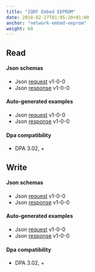 ```yaml
---
title: "IQRF Embed EEPROM"
date: 2018-02-27T01:05:20+01:00
anchor: "network-embed-eeprom"
weight: 60
---
```

## Read
#### Json schemas

- Json [request](https://apidocs.iqrfsdk.org/iqrf-gateway-daemon/json/#iqrf/iqrfEmbedEeprom_Read-request-1-0-0.json) v1-0-0
- Json [response](https://apidocs.iqrfsdk.org/iqrf-gateway-daemon/json/#iqrf/iqrfEmbedEeprom_Read-response-1-0-0.json) v1-0-0

#### Auto-generated examples

- Json [request](https://apidocs.iqrfsdk.org/iqrf-gateway-daemon/json/iqrf/agen-examples/iqrfEmbedEeprom_Read-request-1-0-0-example.json) v1-0-0
- Json [response](https://apidocs.iqrfsdk.org/iqrf-gateway-daemon/json/iqrf/agen-examples/iqrfEmbedEeprom_Read-response-1-0-0-example.json) v1-0-0

#### Dpa compatibility

- DPA 3.02, +

## Write
#### Json schemas

- Json [request](https://apidocs.iqrfsdk.org/iqrf-gateway-daemon/json/#iqrf/iqrfEmbedEeprom_Write-request-1-0-0.json) v1-0-0
- Json [response](https://apidocs.iqrfsdk.org/iqrf-gateway-daemon/json/#iqrf/iqrfEmbedEeprom_Write-response-1-0-0.json) v1-0-0

#### Auto-generated examples

- Json [request](https://apidocs.iqrfsdk.org/iqrf-gateway-daemon/json/iqrf/agen-examples/iqrfEmbedEeprom_Write-request-1-0-0-example.json) v1-0-0
- Json [response](https://apidocs.iqrfsdk.org/iqrf-gateway-daemon/json/iqrf/agen-examples/iqrfEmbedEeprom_Write-response-1-0-0-example.json) v1-0-0

#### Dpa compatibility

- DPA 3.02, +
